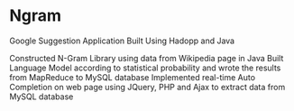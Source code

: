 # Ngram
Google Suggestion Application Built Using Hadopp and Java

Constructed N-Gram Library using data from Wikipedia page in Java
Built Language Model according to statistical probability and wrote the results from MapReduce to MySQL database
Implemented real-time Auto Completion on web page using JQuery, PHP and Ajax to extract data from MySQL database
